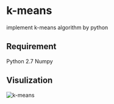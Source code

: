 # k-means
implement k-means algorithm by python

## Requirement
Python 2.7
Numpy

## Visulization
![k-means](https://user-images.githubusercontent.com/10746658/47949037-1896c080-df0a-11e8-8f4b-ed1abf03bc41.png)

